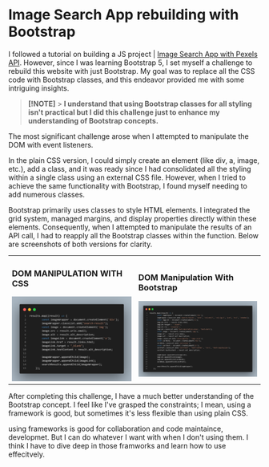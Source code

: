 # Image Search App rebuilding with Bootstrap

I followed a tutorial on building a JS project | [Image Search App with Pexels API](https://www.youtube.com/watch?v=oaliV2Dp7WQ&t=447s&ab_channel=Tech2etc). However, since I was learning Bootstrap 5, I set myself a challenge to rebuild this website with just Bootstrap. My goal was to replace all the CSS code with Bootstrap classes, and this endeavor provided me with some intriguing insights.

> **[!NOTE]** > **I understand that using Bootstrap classes for all styling isn't practical but I did this challenge just to enhance my understanding of Bootstrap concepts.**

The most significant challenge arose when I attempted to manipulate the DOM with event listeners.

In the plain CSS version, I could simply create an element (like div, a, image, etc.), add a class, and it was ready since I had consolidated all the styling within a single class using an external CSS file. However, when I tried to achieve the same functionality with Bootstrap, I found myself needing to add numerous classes.

Bootstrap primarily uses classes to style HTML elements. I integrated the grid system, managed margins, and display properties directly within these elements. Consequently, when I attempted to manipulate the results of an API call, I had to reapply all the Bootstrap classes within the function. Below are screenshots of both versions for clarity.

<table>
    <tr>
        <td><h3>DOM MANIPULATION WITH CSS</h3><img src="./assets/code.png" alt="CSS" width="500"></td>
        <td><h3>DOM Manipulation With Bootstrap</h3><img src="./assets/code.with.bootstrap.png" alt="Bootstrap5" width="550"></td>
    </tr>
</table>

After completing this challenge, I have a much better understanding of the Bootstrap concept. I feel like I've grasped the constraints; I mean, using a framework is good, but sometimes it's less flexible than using plain CSS.

using frameworks is good for collaboration and code maintaince, developmet. But I can do whatever I want with when I don't using them. I think I have to dive deep in those framworks and learn how to use effecitvely.
